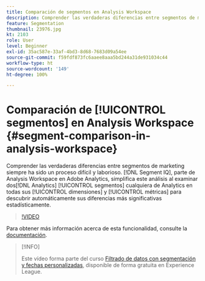```yaml
---
title: Comparación de segmentos en Analysis Workspace
description: Comprender las verdaderas diferencias entre segmentos de marketing siempre ha sido un proceso difícil y laborioso. Segment IQ, parte de Analysis Workspace en Adobe Analytics, simplifica este análisis al examinar dos segmentos cualquiera de Analytics en todas sus dimensiones y métricas para descubrir automáticamente sus diferencias más significativas estadísticamente.
feature: Segmentation
thumbnail: 23976.jpg
kt: 2103
role: User
level: Beginner
exl-id: 35ac587e-33af-4bd3-8d68-7683d09a54ee
source-git-commit: f59fdf873fc6aaee8aaa5bd244a31de931034c44
workflow-type: ht
source-wordcount: '149'
ht-degree: 100%

---
```


# Comparación de [!UICONTROL segmentos] en Analysis Workspace {#segment-comparison-in-analysis-workspace}

Comprender las verdaderas diferencias entre segmentos de marketing siempre ha sido un proceso difícil y laborioso. [!DNL Segment IQ], parte de Analysis Workspace en Adobe Analytics, simplifica este análisis al examinar dos[!DNL Analytics] [!UICONTROL segmentos] cualquiera de Analytics en todas sus [!UICONTROL dimensiones] y [!UICONTROL métricas] para descubrir automáticamente sus diferencias más significativas estadísticamente.

>[!VIDEO](https://video.tv.adobe.com/v/23976/?quality=12)

Para obtener más información acerca de esta funcionalidad, consulte la [documentación](https://experienceleague.adobe.com/docs/analytics/analyze/analysis-workspace/panels/segment-comparison/segment-comparison.html?lang=es).

>[!INFO]
>
> Este vídeo forma parte del curso [Filtrado de datos con segmentación y fechas personalizadas](https://experienceleague.adobe.com/?recommended=Analytics-U-1-2021.1.filterdata&amp;lang=es), disponible de forma gratuita en Experience League.
